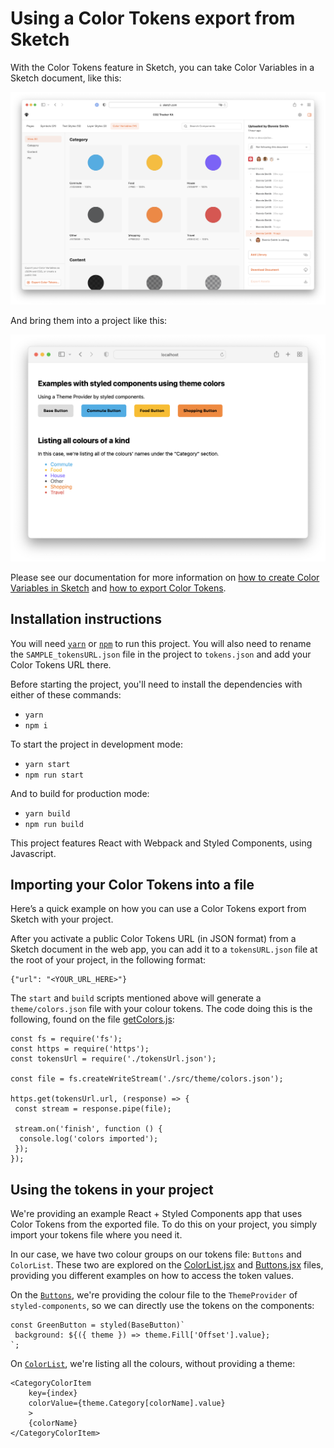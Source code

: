 # Using a Color Tokens export from Sketch

With the Color Tokens feature in Sketch, you can take Color Variables in a Sketch document, like this:

![example of Sketch Library](sketch-file-example.png)

And bring them into a project like this:

![example of output](project-example.png)

Please see our documentation for more information on [how to create Color Variables in Sketch](#) and [how to export Color Tokens](#).

## Installation instructions

You will need [`yarn`](https://classic.yarnpkg.com/lang/en/docs/install/) or [`npm`](https://docs.npmjs.com/downloading-and-installing-node-js-and-npm) to run this project. You will also need to rename the `SAMPLE_tokensURL.json` file in the project to `tokens.json` and add your Color Tokens URL there.

Before starting the project, you'll need to install the dependencies with either of these commands:

- `yarn`
- `npm i`

To start the project in development mode:

- `yarn start`
- `npm run start`

And to build for production mode:

- `yarn build`
- `npm run build`

This project features React with Webpack and Styled Components, using Javascript.

## Importing your Color Tokens into a file

Here’s a quick example on how you can use a Color Tokens export from Sketch with your project.

After you activate a public Color Tokens URL (in JSON format) from a Sketch document in the web app, you can add it to a `tokensURL.json` file at the root of your project, in the following format:

```
{"url": "<YOUR_URL_HERE>"}
```

The `start` and `build` scripts mentioned above will generate a `theme/colors.json` file with your colour tokens. The code doing this is the following, found on the file [getColors.js](getColors.js):

```
const fs = require('fs');
const https = require('https');
const tokensUrl = require('./tokensUrl.json');

const file = fs.createWriteStream('./src/theme/colors.json');

https.get(tokensUrl.url, (response) => {
 const stream = response.pipe(file);

 stream.on('finish', function () {
  console.log('colors imported');
 });
});

```

## Using the tokens in your project

We're providing an example React + Styled Components app that uses Color Tokens from the exported file. To do this on your project, you simply import your tokens file where you need it.

In our case, we have two colour groups on our tokens file: `Buttons` and `ColorList`. These two are explored on the [ColorList.jsx](/src/components/ColorList.jsx) and [Buttons.jsx](/src/components/Buttons.jsx) files, providing you different examples on how to access the token values.

On the [`Buttons`](/src/components/Buttons.jsx), we're providing the colour file to the `ThemeProvider` of `styled-components`, so we can directly use the tokens on the components:

```
const GreenButton = styled(BaseButton)`
 background: ${({ theme }) => theme.Fill['Offset'].value};
`;
```

On [`ColorList`](/src/components/ColorList.jsx), we're listing all the colours, without providing a theme:

```
<CategoryColorItem
    key={index}
    colorValue={theme.Category[colorName].value}
    >
    {colorName}
</CategoryColorItem>
```

